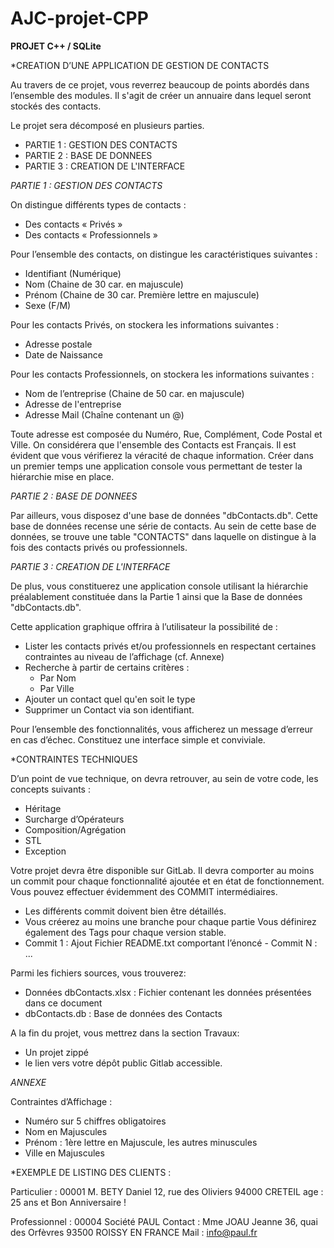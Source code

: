 # AJC-projet-CPP

**PROJET C++ / SQLite**

*CREATION D’UNE APPLICATION DE GESTION DE CONTACTS

Au travers de ce projet, vous reverrez beaucoup de points abordés dans l’ensemble des modules. Il s'agit de créer un annuaire dans lequel seront stockés des contacts.

Le projet sera décomposé en plusieurs parties.
- PARTIE 1 : GESTION DES CONTACTS
- PARTIE 2 : BASE DE DONNEES
- PARTIE 3 : CREATION DE L'INTERFACE
 
*PARTIE 1 : GESTION DES CONTACTS*

On distingue différents types de contacts :
- Des contacts « Privés »
- Des contacts « Professionnels »

Pour l’ensemble des contacts, on distingue les caractéristiques suivantes :
- Identifiant (Numérique)
- Nom (Chaine de 30 car. en majuscule)
- Prénom (Chaine de 30 car. Première lettre en majuscule)
- Sexe (F/M)

Pour les contacts Privés, on stockera les informations suivantes :
- Adresse postale
- Date de Naissance

Pour les contacts Professionnels, on stockera les informations suivantes :
- Nom de l’entreprise (Chaine de 50 car. en majuscule)
- Adresse de l'entreprise
- Adresse Mail (Chaîne contenant un @)

Toute adresse est composée du Numéro, Rue, Complément, Code Postal et Ville. On considérera que l'ensemble des Contacts est Français.
Il est évident que vous vérifierez la véracité de chaque information.
Créer dans un premier temps une application console vous permettant de tester la hiérarchie mise en place.

*PARTIE 2 : BASE DE DONNEES*

Par ailleurs, vous disposez d'une base de données "dbContacts.db". Cette base de données recense une série de contacts.
Au sein de cette base de données, se trouve une table "CONTACTS" dans laquelle on distingue à la fois des contacts privés ou professionnels.


*PARTIE 3 : CREATION DE L'INTERFACE*

De plus, vous constituerez une application console utilisant la hiérarchie préalablement constituée dans la Partie 1 ainsi que la Base de données "dbContacts.db".

Cette application graphique offrira à l’utilisateur la possibilité de :
- Lister les contacts privés et/ou professionnels en respectant certaines contraintes au niveau de l’affichage (cf. Annexe)
- Recherche à partir de certains critères :
	- Par Nom
	- Par Ville
- Ajouter un contact quel qu'en soit le type
- Supprimer un Contact via son identifiant.

Pour l’ensemble des fonctionnalités, vous afficherez un message d’erreur en cas d’échec. Constituez une interface simple et conviviale.

*CONTRAINTES TECHNIQUES

D’un point de vue technique, on devra retrouver, au sein de votre code, les concepts suivants :
- Héritage
- Surcharge d’Opérateurs
- Composition/Agrégation
- STL
- Exception

Votre projet devra être disponible sur GitLab. Il devra comporter au moins un commit pour chaque fonctionnalité ajoutée et en état de fonctionnement. Vous pouvez effectuer évidemment des COMMIT intermédiaires.
- Les différents commit doivent bien être détaillés.
- Vous créerez au moins une branche pour chaque partie
Vous définirez également des Tags pour chaque version stable.
- Commit 1 : Ajout Fichier README.txt comportant l’énoncé - Commit N : ...

Parmi les fichiers sources, vous trouverez:
- Données dbContacts.xlsx : Fichier contenant les données présentées dans ce document
- dbContacts.db : Base de données des Contacts

A la fin du projet, vous mettrez dans la section Travaux:
- Un projet zippé
- le lien vers votre dépôt public Gitlab accessible.

*ANNEXE*


Contraintes d’Affichage :
- Numéro sur 5 chiffres obligatoires
- Nom en Majuscules
- Prénom : 1ère lettre en Majuscule, les autres minuscules
- Ville en Majuscules

*EXEMPLE DE LISTING DES CLIENTS :

Particulier : 00001
	M. BETY Daniel
	12, rue des Oliviers
	94000 CRETEIL
	age : 25 ans et Bon Anniversaire !

Professionnel : 00004
	Société PAUL
	Contact : Mme JOAU Jeanne 36, quai des Orfèvres
	93500 ROISSY EN FRANCE
	Mail : info@paul.fr
  
